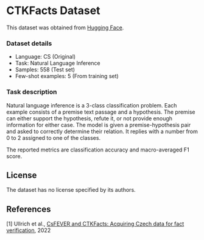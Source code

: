 # CTKFacts Dataset

This dataset was obtained from [Hugging Face](https://huggingface.co/datasets/ctu-aic/ctkfacts_nli).

### Dataset details

- Language: CS (Original)
- Task: Natural Language Inference
- Samples: 558 (Test set)
- Few-shot examples: 5 (From training set)

### Task description

Natural language inference is a 3-class classification problem. Each example consists of a premise text passage and a hypothesis. The premise can either support the hypothesis, refute it, or not provide enough information for either case. The model is given a premise-hypothesis pair and asked to correctly determine their relation. It replies with a number from 0 to 2 assigned to one of the classes.

The reported metrics are classification accuracy and macro-averaged F1 score.

## License

The dataset has no license specified by its authors.

## References

[1] Ullrich et al., [CsFEVER and CTKFacts: Acquiring Czech data for fact verification](https://arxiv.org/abs/2201.11115), 2022
